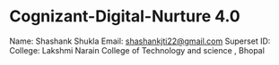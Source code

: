 # Cognizant-Digital-Nurture 4.0

Name: Shashank Shukla
Email: shashankjti22@gmail.com
Superset ID: 
College: Lakshmi Narain College of Technology and science , Bhopal
